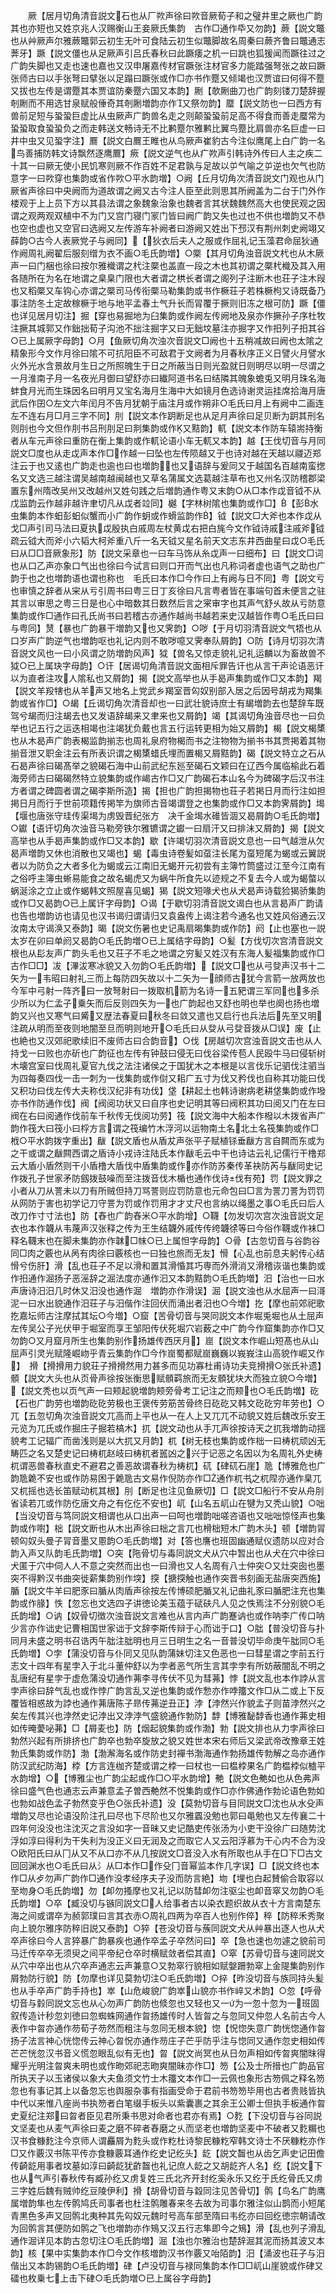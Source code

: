 <!-- { "loadSidebar": true } -->
　　厥【居月切角清音説文石也从厂欮声徐曰欮音厥荀子和之璧井里之厥也广韵其也亦短也又姓京兆人汉赐衡山王妾厥氏集韵　古作□通作氒又勿韵】蕨【説文鼈也从艸厥声尔雅蕨鼈郭云初生无叶可食陆云初生似鼈脚故名周秦曰蕨齐鲁曰鼈通志莾牙】蹶【説文僵也从足厥声引吕氏春秋曰此蹶痿之机一曰跳也狐猨闻而蹶往过之广韵失脚也又走也速也嘉也又汉申屠嘉传材官蹶张注材官多力能踏强弩张之故曰蹶张师古曰以手张弩曰擘张以足蹋曰蹶张或作□亦书作蹷又倾竭也汉贾谊曰何得不蹷又拔也左传是谓蹷其本贾谊防秦蹷六国又本韵】劂【欹劂曲刀也广韵刻镂刀楚辞握剞劂而不用选甘泉赋般倕奇其剞劂増韵亦作又祭勿韵】蟨【説文防也一曰西方有兽前足短与蛩蛩巨虚比从虫厥声广韵兽名走之则颠蛩蛩前足高不得食而善走蟨常为蛩蛩取食蛩蛩负之而走韩送文畅诗无不比鹣蹷尔雅鹣比翼鸟蹷比肩兽亦名巨虚一曰井中虫又见蛩字注】鷢【説文白鷢王睢也从鸟厥声崔豹古今注似鹰尾上白广韵一名鸟善捕防韩文诗飘然逐鹰鷢】瘚【説文逆气也从疒欮声引韩诗外传曰人主之疾二十其一曰厥无使小民饥寒则厥不作百姓不足君孰与足故以屰气喻之屰逆也欠气也防意字一曰欮穿也集韵或省作欮○平水韵増】○阙【丘月切角次清音説文门观也从门厥省声徐曰中央阙而为道故谓之阙又古今注人臣至此则思其所阙盖为二台于门外作楼观于上上员下方以其县法谓之象魏象治象也魏者言其状魏魏然高大也使民观之因谓之观两观双植中不为门又宫门寝门冡门皆曰阙广韵又失也过也不供也増韵又不恭也空也虚也又空官曰选阙又左传游车补阙者曰游阙又姓出下邳汉有荆州刺史阙翊又薛韵○古今人表厥党子与阙同】【狄衣后夫人之服或作屈礼记玉藻君命屈狄通作阙周礼阙翟后服刻缯为衣不画○毛氏韵増】○橜【其月切角浊音説文杙也从木厥声一曰门梱也徐曰按尔雅樴谓之杙注橜也盖直一段之木也其初谓之橜杙樴及其入用各随所在为名在地谓之臬臬门限也大者谓之栱长者谓之阁列子注断木也荘子注木叚也又稻橜又车钩心亦谓之橜司马传衔橜马勒集韵或书作橛荘子若株橛枸又诗既备乃事注防冬土定故稼橛于地与地平孟春土气升长而冐覆于撅则旧冻之根可防】蹶【僵也详见居月切注】掘【穿也易掘地为臼集韵或作阙左传阙地及泉亦作撅孙子序杜牧注撅其城郭又作鈯拙荀子沟池不拙注掘字又曰无鈯坟墓注亦掘字又作抇列子抇其谷○已上属厥字母韵】○月【鱼厥切角次浊次音説文□阙也十五稍减故曰阙也太隂之精象形今文作月徐曰隂不可抗阳臣不可敌君于文阙者为月春秋序正义日譬火月譬水火外光水含景故月生日之所照魄生于日之所蔽当日则光盈就日则明尽以明一尽谓之一月淮南子月一名夜光月御曰望舒亦曰纎阿道书名曰结隣其魄象蟾兎又明月珠名海蚌食月光而生珠因名曰明月又宝名海月生海中大如镜月色选诗谢灵运挂席拾海月唐武后作囝○左文六年闰月不告月犹朝于庙注月或作朔非○毛氏曰月上有阙中二画连左不连右月□月三字不同】刖【説文本作跀断足也从足月声徐曰足贝断为跀其刑名则刖也今文但作刖书吕刑刖足曰剕集韵或作又黠韵】軏【説文本作防车辕耑持衡者从车元声徐曰重防在衡上集韵或作軏论语小车无軏又本韵】越【王伐切音与月同説文□度也从走戉声本作□作越一曰坠也左传陨越又于也诗对越在天越以鬷迈郑注云于也又逺也广韵走也逾也曰也増韵也又语辞与爰同又于越国名百越南蛮揔名又文选三越注谓吴越南越闽越也又草名蒲属文选葛越注草布也又州名汉防稽郡梁置东州隋改吴州又改越州又姓句践之后増韵通作粤又末韵○从□本作戉音钺不从戊监韵云作越非越许聿切凡从戉者竝同】樾【字林树隂也集韵或作□】【彭水虫集韵本作蚎彭蚎似蟹而小广韵作蚏或作螖监韵作】钺【説文□大斧也本作戉从戈□声引司马法曰夏执戉殷执白戚周左杖黄戉右把白旄今文作钺诗戚注戚斧钺疏云钺大而斧小六韬大柯斧重八斤一名天钺又星名前天文志东井西曲星曰戉○毛氏曰从□□音厥象形】防【説文采章也一曰车马饰从糸戉声一曰细布】曰【説文□词也从口乙声亦象口气出也徐曰今试言曰则口开而气出也凡称词者虚也语气之助也广韵于也之也増韵语也谓也称也　毛氏曰本作□今作曰上有阙与日不同】粤【説文亏也审慎之辞者从宩从亏引周书曰粤三日丁亥徐曰凡言粤者皆在事端句首未便言之驻其言以审思之粤三日是也心中暗数其日数然后言之宷审字也其声气舒乆故从亏防意集韵或作□通作曰孔氏尚书曰若稽古亦通作越尚书越若来史汉越皆作粤○毛氏曰曰与粤同】熭【暴也广韵暴干増韵又也又霁韵】○哕【于月切羽清音説文气牾也从口岁声广韵逆气也増韵呕也礼记内则不敢哕噫又霁奉队屑韵】○防【诗月切羽次清音説文风也一曰小风谓之防増韵风声】狘【兽名又惊走貌礼记礼运麟以为畜故兽不狘○已上属玦字母韵】○讦【居谒切角清音説文面相斥罪告讦也从言干声论语恶讦以为直者注攻人隂私也又屑韵】揭【説文高举也从手曷声集韵或作□又本韵】羯【説文羊羖犗也从羊声又地名上党武乡羯室晋匃奴别部入居之后因号胡戎为羯集韵或省作□】○朅【丘谒切角次清音却也一曰武壮貌诗庶士有朅増韵去也楚辞车既驾兮朅而归注朅去也又发语辞朅来又聿来也又屑韵】竭【其谒切角浊音尽也一曰负举也记五行之运迭相竭也注竭犹负戴也言五行运转更相为始又屑韵】楬【説文楬橥也从木曷声广韵表楬监韵揃志也周礼泉府物楬而书之注物物为揃书书其贾掲着其物揃音泄又职金注云有所表识谓之楬橥蜡氏埋而置楬又屑黠韵】碣【説文特立之石从石曷声徐曰碣髙举之貌碣石海中山前武纪东廵至碣石文颖曰在辽西今属临榆此石着海旁师古曰碣碣然特立貌集韵或作嵑古作□又广韵碣石本山名今为碑碣字后汉书注方者谓之碑圆者谓之碣李斯所造】揭【担也广韵担揭物也荘子若掲日月而行注如担掲日月而行于世前项籍传掲竿为旗师古音竭谓登之也集韵或作□又本韵霁屑韵】堨【堰也唐张守珪传渠堨为虏毁晋纪张方　决千金堨水碓皆涸又曷屑韵○毛氏韵増】○钀【语讦切角次浊音马勒旁铁尔雅镳谓之钀一曰扇汗又曰排沬又屑韵】揭【説文高举也从手曷声集韵或作□又本韵】歇【许竭切羽次清音説文息也一曰气越泄从欠曷声増韵又休也消散也又竭也】蝎【毒虫诗卷髪如虿注长尾为虿短尾为蝎或云翼説者以为防负之大者多化为蝎或云江南旧无蝎开元初尝有主簿竹筒盛过江至今江南有之俗呼主簿虫蜥易能食之故名蝎虎又为蜗牛所食先以迹规之不复去今人或为蝎螫以蜗涎涂之立止或作蝎韩文照屋喜见蝎】猲【説文短喙犬也从犬曷声诗载猃猲骄集韵或作□又曷韵○已上属讦字母韵】○谒【于歇切羽清音説文谒白也从言曷声广韵请也告也増韵访也请见也汉书谒归谓请归又袁盎传上谒注若今通名也又姓风俗通云汉汝南太守谒涣又泰韵】暍【説文伤暑也史记禹扇暍集韵或作防】阏【止也塞也一説太岁在卯曰单阏又曷韵○毛氏韵増○已上属结字母韵】○髪【方伐切次宫清音説文根也从髟友声广韵头毛也又荘子不毛之地谓之穷髪又姓汉有东海人髪福集韵或作□古作□□】冹【滭沷寒冰貌又入勿韵○毛氏韵増】【説文□也从弓癹声汉书十二矢为一韦昭曰射礼三而上每防四矢故以十二矢为一顔师古犹今言箭一放两放也今军中弓射一阵齐曰一放弩射曰一拨取机箭为名诗一五豝谓三军同也多杀少所以为仁孟子乗矢而后反则四矢为一也广韵起也又舒也明也举也阕也扬也増韵又兴也又寒气曰觱又歴法春夏曰秋冬曰敛又遣也又启行也兵法后先至又明注疏从明而至夜则地闇至旦而明则地开○毛氏曰从癹从弓癹音拨从□误】废【止也絶也又汉郊祀歌续旧不废师古曰合韵音】○伐【房越切次宫浊音説文击也从人持戈一曰败也亦斫也广韵征也左传有钟鼓曰侵无曰伐谷梁传苞人民殴牛马曰侵斩树木壊宫室曰伐周礼夏官九伐之法注诸侯之于国犹木之本根是以言伐乐记驷伐注驷当为四每奏四伐一击一刺为一伐集韵或作傠又耜广五寸为伐又矜伐也自称其功能曰伐又积功曰伐左传大夫称伐汉纪非有功伐】垡【耕起土也韩诗谢病老耕垡集韵或作墢亦书作防通作伐】阀【阀阅功状又曰自序也史记明其等曰阀积其功曰阅又门在左曰阀在右曰阅通作伐前车千秋传无伐阅功劳】筏【説文海中大船本作橃以木拨省声广韵作筏大曰筏小曰桴方言谓之筏编竹木浮河以运物南土名北土名筏集韵或作□栰○平水韵拨字重出】瞂【説文盾也从盾犮声张平子赋植铩垂瞂方言自闗而东或为之干或谓之瞂闗西谓之盾诗小戎诗注陆氏本作瞂毛云中干也诗诂云礼记儒行干橹郑云大盾小盾然则干小盾橹大盾伐中盾集韵或作亦作防苏秦传革袂防芮与瞂同史记作拨孔子世家矛防劔拨鼓噪而至注拨音伐木楯也通作伐诗伐有苑】罚【説文罪之小者从刀从詈未以刀有所贼但持刀骂詈则应罚防意也元命包曰□言为詈刀詈为罚罚从网防于害也初学记刀守詈为罚或作罚用才才丈尺也言纳以绳墨之事○毛氏曰后人改刀作寸寸法也】防【舂也广韵舂米○平水韵增】○韈【勿发切次宫次浊音説文足衣也本作韤从韦蔑声汉张释之传为王生结韤外戚传传绔韤徐等曰今俗作韈或作袜□释名韈末也在脚未集韵亦作韎□帓○已上属怛字母韵】○骨【古忽切音与谷韵谷同□肉之覈也从呙有肉徐曰覈核也一曰独也旅而无友】愲【心乱也前息夫躬传心结愲兮伤肝】滑【乱也荘子不足以滑和置其滑惛其巧専而外滑消又滑稽诙谐也集韵或作抇通作淈扬子恶滛辞之淈法度亦通作汩又本韵黠韵○毛氏韵増】汨【治也一曰水声唐诗汨汨几时休又汨没也通作淈　増韵亦作滑误】淈【説文浊也从水屈声一曰滒泥一曰水出貌通作汨荘子与汨偕作注回伏而涌出者汨也○今増】扢【摩也前郊祀歌扢嘉坛师古注摩拭其坛○今増】○窟【苦骨切音与哭同説文本作堀兎堀也从土屈声左传吴公子光伏甲于堀室而享王邹阳传伏死堀穴岩薮之中广韵今作窟集韵亦作□又勿韵○又月窟月所生也集韵别作扬雄传西厌月】崫【説文本作崛山短髙也从山屈声引灵光赋隆崛岉乎青云集韵作□今作崫蜀都赋崫巍巍以峩峩注山高貌作崛又作】　搰【搰搰用力貌荘子搰搰然用力甚多而见功寡杜甫诗功夫竞搰搰○张氏补遗】顝【説文大头也从页骨声徐按张衡思赋顝羁旅而无友顝犹块大而独立貌○今増】【説文秃也以页气声一曰颊起貌増韵颊旁骨考工记注之而颊也○毛氏韵増】矻【石也广韵劳也増韵矻矻劳极也王褒传劳筋苦骨终日矻矻又韩文矻矻穷年劳也】○兀【五忽切角次浊音説文兀高而上平也从一在人上又兀兀不动貌又姓后魏改乐安王元览为兀氏或作掘庄子掘若槁木】扤【説文动也从手兀声徐按诗天之扤我増韵动揺貌考工记辐广而凿浅则是以大扤又月韵】杌【树无枝也集韵或作柮一曰梼杌顽凶无畴匹之名又楚史记曰梼杌赵岐曰梼杌者嚚凶之兴于记恶之名因以为名周礼外史梼杌谓恶兽春秋直史不避君之善恶故谓春秋为梼杌】矹【硉矹石崖】卼【博雅危也广韵卼臲不安也或作防易困于臲卼古文易作倪防亦作□通作杌书之杌陧亦通作臬兀又杌摇也选长笛赋动杌其根】刖【断足也注见鱼厥切】□【説文□船行不安从舟刖省读若兀或作防仡唐文舟之有仡仡不安也】屼【山名五屼山在犍为又秃山貌】○咄【当没切音与笃同説文相谓也从口出声一曰呵也増韵咄嗟咨语也又咄咄惊怪声也集韵或作嚉】柮【説文断也从木出声徐曰柮之言兀也榾柮短木广韵木头】顿【増韵冐顿匃奴头曼子冐音墨又慁韵○毛氏韵増】对【答也譍也班固幽通赋仪遗防以应对合韵入声又队韵毛氏韵増】○突【陁骨切与毒同説文犬从穴中暂出也从犬在穴中徐曰犬匿于穴中伺人人不意之突然而出也一曰滑也又人名周有八士仲突○又灶突囱也墨突不得黔汉书曲突徙薪集韵别作堗】揬【搪揬触也通作突晋书刻画无盐唐突西施】腯【説文牛羊曰肥豕曰腯从肉盾声徐按左传博硕肥腯又礼记曲礼豕曰腯肥注充也集韵或作腞】怢【忽忘也文选四子讲徳论美玉蕴于碔砆凡人见之怢焉注不分别貌○毛氏韵增】○讷【奴骨切徴次浊音説文言难也从言内声广韵蹇讷也或作呐李广传口呐少言亦作诎史记曹相国世家诎于文辞李斯传辩于心而诎于口】○朏【普没切音与扑同月未盛之明书召诰丙午朏注朏明也月三日明生之名一音普没切毕命庚午朏同○毛氏韵増】○孛【蒲没切音与仆同又见队韵蒲妹切注又色恶也一曰彗星谓之孛前五行志文十四年有星孛入于北斗董仲舒以为孛者恶气所生言其孛孛有所妨蔽闇乱不明之乱唐纪有星孛于虚危蒲没切通作茀李寻传伏不见为彗茀】悖【説文乱也本作誖从言孛声徐曰辞气乱也或作悖广韵言乱又逆也集韵或作愂亦作哱籒文作□从二或上下反覆皆相惑故为誖也通作茀唐陈子昻传茀逆丑正】浡【浡然兴作貌孟子则苗浡然兴之矣左传其兴也浡然史记浡出又浡浡气盛貌通作勃防】馞【博雅馝馞香也通作茀史相如传晻薆咇茀】□【屑麦也】防【烟起貌集韵或作渤】勃【説文排也从力孛声徐曰勃然兴起有所排挤也广韵卒也勃卒旋放之貌又姓世本宋右师后又梁武帝改豫章王姓勃氏集韵或作防】渤【渤澥海名或作防史封襌书渤海通作勃扬雄传勃解之岛亦通作防汉武纪防海】桲【方言连枷齐楚或谓之桲一曰杖也一曰榅桲果名广韵榅桲似樝平水韵增】○【博雅尘也广韵尘起或作□○平水韵增】艴【説文色艴如也从色弗声徐曰盛气色也通志云声兼意孟子曽西艴然不悦集韵或作□亦作佛通作勃论语色勃如也勃如战色孟子勃然变乎色○张氏补遗】没【莫勃切音与目同説文□沈也从水殳声増韵又尽也论语没阶注孔曰尽也下尽阶也又尔雅蠠没勉也郭曰黾勉也又左传襄二十四年何没没也注沈灭之言没如字一音昧又史记酷吏传张汤为小吏干没徐广曰随势沈浮如淳曰得利为干失利为没正义曰无润及之而取它人又云阳浮慕为干心内不合为没○欧阳氏曰从冂从又不从口亦不从几按説文□音没入水有所取也从手在□下□古文回回渊水也○毛氏曰从氵从□本作□作殳冂音幂监本作几字误】□【説文终也本作□从歺勿声广韵作□通作没孝经序夫子没而防言絶】圽【埋也白起賛偷合取容以至圽身○毛氏韵増】勿【卹勿搔摩也又礼记以防彗卹勿注驱尘也卹音窣又勿韵○毛氏韵増】○卒【臧没切与镞同説文□人给事者古以染衣题织故从衣十方言南楚东海之间或谓卒为赪郭璞曰言其衣赤○周礼四两为卒百人也别作倅】稡【防稡禾秀聚向上貌尔雅序防稡旧説又泰韵】○猝【苍没切音与蔟同説文犬从艸暴出逐人也从犬卒声徐曰今人言猝暴广韵暴疾也通作卒孟子卒然问曰】卒【急也速也勿遽之貌前司马迁传卒卒无须臾之间平帝纪仓卒时横赋敛者偿其直】○窣【苏骨切音与速同説文从穴中卒出也从穴卒声通志云声兼意○又勃窣行貌相如赋媻跚勃窣上金隄集韵别作屑勃防行貌】防【勿摩也详见莫勃切注○毛氏韵増】○捽【昨没切音与族同持头髪也从手卒声广韵手持也】崒【山危峻貌广韵崒山貌亦书作崪又术韵】○忽【呼骨切音与豰同説文忘也从心勿声广韵防也倐忽也又轻也又一为一忽十忽为一班固叙传造计秒忽刘徳曰忽蜘蛛网通作曶扬雄传时人皆曶之与忽同又仲忽人名前古今人表作中曶亦通作芴荀子芴然而粗注与忽同无根本貌】惚【怳惚失意广韵恍惚通作曶扬子法言神心恍惚传云神心曶怳亦通作芴庄子芒乎防乎注与惚同又通作忽史相如传芒芒恍忽汉书音义慌忽眼乱似有无也】曶【説文尚冥也从日勿声相如传曶爽闇昩得耀乎光明注曶爽未明也或作昒郊祀志昒爽闇昧亦作□】笏【公及士所搢也广韵品官所执天子以玉诸侯以象大夫鱼须文竹士木籒文本作□一云佩也象形古笏佩之释名笏忽也有事记其上以备忽忘也舆服杂事有指画受命于君前书笏笏毕用也古者贵贱皆执中代以来惟八座尚书执笏者白笔缀手板头以紫囊裹之其余王公卿士但执手板通作曶史夏纪注郑曰曶者臣见君所秉书思对命者也君亦有焉】○麧【下没切音与谷同説文坚麦也从麦气声徐曰麦之磨不碎者舂磨之乆而坚老也増韵坚麦中不破者又麧糏也汉书食糠麧注今京师人谓麤屑为麧头或作籺杜诗黎民糠籺窄韩文诗士不厌糠籺亦作□又作覈汉书陈平传亦食糠覈耳通作纥史记纥头】龁【説文齧也从齿乞声史记田儋传齮龁用事者坟墓如淳曰齮龁犹齚齧也礼记庶人龁之又胡龁齐人名】纥【説文下也从气声引春秋传有臧孙纥又虏复姓三氏北齐开封纥奚永乐又纥于氏纥骨氏又虏三字姓后魏有贼帅纥豆陵伊利】搰【胡骨切音与縠同注见苦骨切】鹘【鸟名广韵鹰属増韵隼也左传鹘鸠氏司事者也杜注鹘雕春来冬去故为司事尔雅注似山鹊而小短尾青黒色多声又回鹘北夷种其先匃奴元魏时号高车部至隋曰韦纥亦曰回纥徳宗朝请改为回鹘言其便防如鹘之飞也増韵亦作鴙又汉五行志隼即今之鴙】滑【乱也列子滑乱通作淈详见本韵古忽切注○毛氏韵増】淈【浊也尔雅治也楚辞淈其泥而扬其波又本韵】核【果中实集韵本作□今文作核増韵汉书作覈又咍陌韵】汨【涌波也荘子与汨偕出又本韵锡韵○毛氏韵増】硉【卢没切音与禄同集韵本作□□屼山崖貌或作硉又礌也枚乗七上击下硉○毛氏韵増○已上属谷字母韵】
